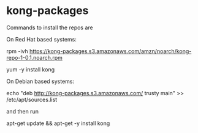 # kong-packages
Commands to install the repos are

On Red Hat based systems:

rpm -ivh https://kong-packages.s3.amazonaws.com/amzn/noarch/kong-repo-1-0.1.noarch.rpm

yum -y install kong

On Debian based systems:

echo "deb http://kong-packages.s3.amazonaws.com/ trusty main" >> /etc/apt/sources.list

and then run 

apt-get update && apt-get -y install kong
